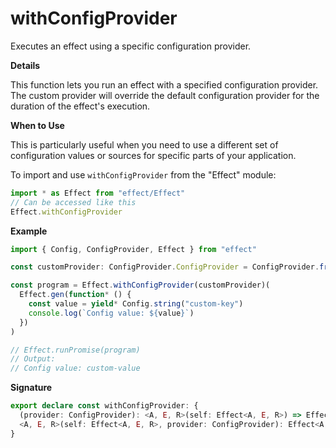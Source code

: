 # withConfigProvider

Executes an effect using a specific configuration provider.

**Details**

This function lets you run an effect with a specified configuration provider.
The custom provider will override the default configuration provider for the
duration of the effect's execution.

**When to Use**

This is particularly useful when you need to use a different set of
configuration values or sources for specific parts of your application.

To import and use `withConfigProvider` from the "Effect" module:

```ts
import * as Effect from "effect/Effect"
// Can be accessed like this
Effect.withConfigProvider
```

**Example**

```ts
import { Config, ConfigProvider, Effect } from "effect"

const customProvider: ConfigProvider.ConfigProvider = ConfigProvider.fromMap(new Map([["custom-key", "custom-value"]]))

const program = Effect.withConfigProvider(customProvider)(
  Effect.gen(function* () {
    const value = yield* Config.string("custom-key")
    console.log(`Config value: ${value}`)
  })
)

// Effect.runPromise(program)
// Output:
// Config value: custom-value
```

**Signature**

```ts
export declare const withConfigProvider: {
  (provider: ConfigProvider): <A, E, R>(self: Effect<A, E, R>) => Effect<A, E, R>
  <A, E, R>(self: Effect<A, E, R>, provider: ConfigProvider): Effect<A, E, R>
}
```

